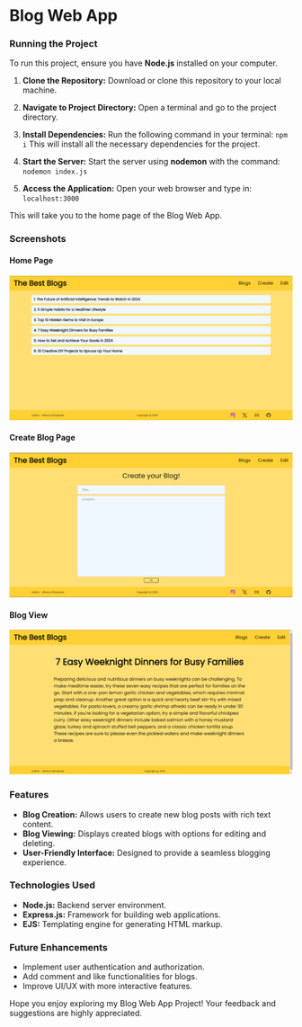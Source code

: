# Blog Web App

### Running the Project

To run this project, ensure you have **Node.js** installed on your computer.

1. **Clone the Repository:** Download or clone this repository to your local machine.

2. **Navigate to Project Directory:** Open a terminal and go to the project directory.

3. **Install Dependencies:** Run the following command in your terminal: `npm i` This will install all the necessary dependencies for the project.

4. **Start the Server:** Start the server using **nodemon** with the command: `nodemon index.js`

5. **Access the Application:** Open your web browser and type in: `localhost:3000`


This will take you to the home page of the Blog Web App.

### Screenshots

#### Home Page
![Home Page](public/images/Home%20Page.png)

#### Create Blog Page
![Create Blog Page](public/images/Create%20Blog%20Page.png)

#### Blog View
![Blog View](public/images/Blog%20View.png)

### Features

- **Blog Creation:** Allows users to create new blog posts with rich text content.
- **Blog Viewing:** Displays created blogs with options for editing and deleting.
- **User-Friendly Interface:** Designed to provide a seamless blogging experience.

### Technologies Used

- **Node.js:** Backend server environment.
- **Express.js:** Framework for building web applications.
- **EJS:** Templating engine for generating HTML markup.

### Future Enhancements

- Implement user authentication and authorization.
- Add comment and like functionalities for blogs.
- Improve UI/UX with more interactive features.

Hope you enjoy exploring my Blog Web App Project! Your feedback and suggestions are highly appreciated.
